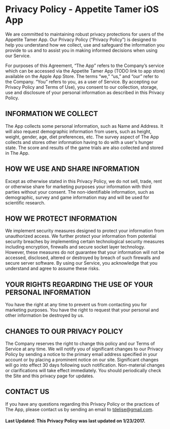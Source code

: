 # Privacy Policy - Appetite Tamer iOS App

We are committed to maintaining robust privacy protections for users of the Appetite Tamer App. Our Privacy Policy (“Privacy Policy”) is designed to help you understand how we collect, use and safeguard the information you provide to us and to assist you in making informed decisions when using our Service.

For purposes of this Agreement, “The App” refers to the Company’s service which can be accessed via the Appetite Tamer App (TODO  link to app store) available on the Apple App Store. The terms “we,” “us,” and “our” refer to the Company. “You” refers to you, as a user of Service. By accepting our Privacy Policy and Terms of Use), you consent to our collection, storage, use and disclosure of your personal information as described in this Privacy Policy.

## INFORMATION WE COLLECT

The App collects some personal information, such as Name and Address.  It will also request demographic information from users, such as height, weight, gender, age, diet preferences, etc.  The survey aspect of The App collects and stores other information having to do with a user's hunger state.  The score and results of the game trials are also collected and stored in The App.

## HOW WE USE AND SHARE INFORMATION

Except as otherwise stated in this Privacy Policy, we do not sell, trade, rent or otherwise share for marketing purposes your information with third parties without your consent.  The non-identifiable information, such as demographic, survey and game information may and will be used for scientific research.

## HOW WE PROTECT INFORMATION

We implement security measures designed to protect your information from unauthorized access.  We further protect your information from potential security breaches by implementing certain technological security measures including encryption, firewalls and secure socket layer technology. However, these measures do not guarantee that your information will not be accessed, disclosed, altered or destroyed by breach of such firewalls and secure server software. By using our Service, you acknowledge that you understand and agree to assume these risks.

## YOUR RIGHTS REGARDING THE USE OF YOUR PERSONAL INFORMATION

You have the right at any time to prevent us from contacting you for marketing purposes.  You have the right to request that your personal and other information be destroyed by us.

## CHANGES TO OUR PRIVACY POLICY

The Company reserves the right to change this policy and our Terms of Service at any time. We will notify you of significant changes to our Privacy Policy by sending a notice to the primary email address specified in your account or by placing a prominent notice on our site. Significant changes will go into effect 30 days following such notification. Non-material changes or clarifications will take effect immediately. You should periodically check the Site and this privacy page for updates.

## CONTACT US

If you have any questions regarding this Privacy Policy or the practices of The App, please contact us by sending an email to tdelise@gmail.com.

#### Last Updated: This Privacy Policy was last updated on 1/23/2017.
